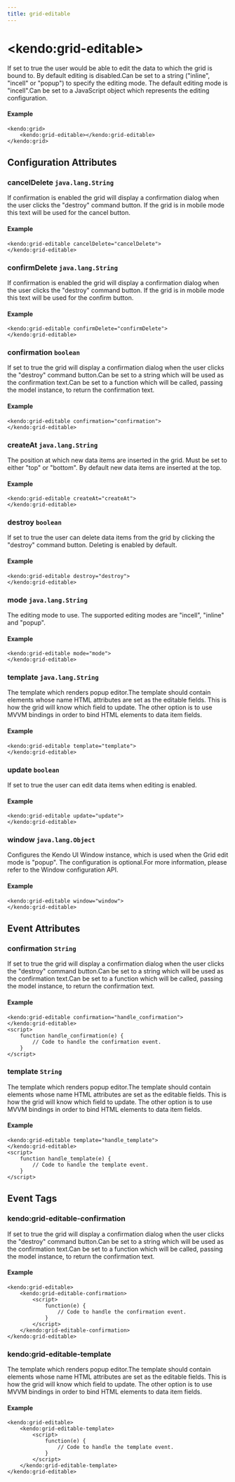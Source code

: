 ```yaml
---
title: grid-editable
---
```


# \<kendo:grid-editable\>

If set to true the user would be able to edit the data to which the grid is bound to. By default editing is disabled.Can be set to a string ("inline", "incell" or "popup") to specify the editing mode. The default editing mode is "incell".Can be set to a JavaScript object which represents the editing configuration.

#### Example
    <kendo:grid>
        <kendo:grid-editable></kendo:grid-editable>
    </kendo:grid>

## Configuration Attributes

### cancelDelete `java.lang.String`

If confirmation is enabled the grid will display a confirmation dialog when the user clicks the "destroy" command button.
If the grid is in mobile mode this text will be used for the cancel button.

#### Example
    <kendo:grid-editable cancelDelete="cancelDelete">
    </kendo:grid-editable>

### confirmDelete `java.lang.String`

If confirmation is enabled the grid will display a confirmation dialog when the user clicks the "destroy" command button.
If the grid is in mobile mode this text will be used for the confirm button.

#### Example
    <kendo:grid-editable confirmDelete="confirmDelete">
    </kendo:grid-editable>

### confirmation `boolean`

If set to true the grid will display a confirmation dialog when the user clicks the "destroy" command button.Can be set to a string which will be used as the confirmation text.Can be set to a function which will be called, passing the model instance, to return the confirmation text.

#### Example
    <kendo:grid-editable confirmation="confirmation">
    </kendo:grid-editable>

### createAt `java.lang.String`

The position at which new data items are inserted in the grid. Must be set to either "top" or "bottom". By default new data items are inserted at the top.

#### Example
    <kendo:grid-editable createAt="createAt">
    </kendo:grid-editable>

### destroy `boolean`

If set to true the user can delete data items from the grid by clicking the "destroy" command button. Deleting is enabled by default.

#### Example
    <kendo:grid-editable destroy="destroy">
    </kendo:grid-editable>

### mode `java.lang.String`

The editing mode to use. The supported editing modes are "incell", "inline" and "popup".

#### Example
    <kendo:grid-editable mode="mode">
    </kendo:grid-editable>

### template `java.lang.String`

The template which renders popup editor.The template should contain elements whose name HTML attributes are set as the editable fields. This is how the grid will know
which field to update. The other option is to use MVVM bindings in order to bind HTML elements to data item fields.

#### Example
    <kendo:grid-editable template="template">
    </kendo:grid-editable>

### update `boolean`

If set to true the user can edit data items when editing is enabled.

#### Example
    <kendo:grid-editable update="update">
    </kendo:grid-editable>

### window `java.lang.Object`

Configures the Kendo UI Window instance, which is used when the Grid edit mode is "popup". The configuration is optional.For more information, please refer to the Window configuration API.

#### Example
    <kendo:grid-editable window="window">
    </kendo:grid-editable>


## Event Attributes

### confirmation `String`

If set to true the grid will display a confirmation dialog when the user clicks the "destroy" command button.Can be set to a string which will be used as the confirmation text.Can be set to a function which will be called, passing the model instance, to return the confirmation text.


#### Example
    <kendo:grid-editable confirmation="handle_confirmation">
    </kendo:grid-editable>
    <script>
        function handle_confirmation(e) {
            // Code to handle the confirmation event.
        }
    </script>

### template `String`

The template which renders popup editor.The template should contain elements whose name HTML attributes are set as the editable fields. This is how the grid will know
which field to update. The other option is to use MVVM bindings in order to bind HTML elements to data item fields.


#### Example
    <kendo:grid-editable template="handle_template">
    </kendo:grid-editable>
    <script>
        function handle_template(e) {
            // Code to handle the template event.
        }
    </script>

## Event Tags

### kendo:grid-editable-confirmation

If set to true the grid will display a confirmation dialog when the user clicks the "destroy" command button.Can be set to a string which will be used as the confirmation text.Can be set to a function which will be called, passing the model instance, to return the confirmation text.


#### Example
    <kendo:grid-editable>
        <kendo:grid-editable-confirmation>
            <script>
                function(e) {
                    // Code to handle the confirmation event.
                }
            </script>
        </kendo:grid-editable-confirmation>
    </kendo:grid-editable>

### kendo:grid-editable-template

The template which renders popup editor.The template should contain elements whose name HTML attributes are set as the editable fields. This is how the grid will know
which field to update. The other option is to use MVVM bindings in order to bind HTML elements to data item fields.


#### Example
    <kendo:grid-editable>
        <kendo:grid-editable-template>
            <script>
                function(e) {
                    // Code to handle the template event.
                }
            </script>
        </kendo:grid-editable-template>
    </kendo:grid-editable>

